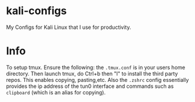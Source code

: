 # kali-configs
My Configs for Kali Linux that I use for productivity.

# Info
To setup tmux. Ensure the following: the `.tmux.conf` is in your users home directory. Then launch tmux, do Ctrl+b then "I" to install the third party repos.
This enables copying, pasting,etc. Also the `.zshrc` config essentially provides the ip address of the tun0 interface and commands such as `clipboard` (which is an alias for copying).


